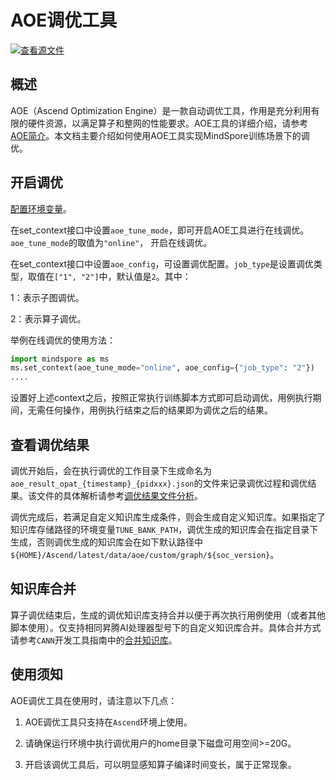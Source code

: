 # AOE调优工具

[![查看源文件](https://mindspore-website.obs.cn-north-4.myhuaweicloud.com/website-images/r2.4.10/resource/_static/logo_source.svg)](https://gitee.com/mindspore/docs/blob/r2.4.10/docs/mindspore/source_zh_cn/model_train/optimize/aoe.md)

## 概述

AOE（Ascend Optimization Engine）是一款自动调优工具，作用是充分利用有限的硬件资源，以满足算子和整网的性能要求。AOE工具的详细介绍，请参考[AOE简介](https://www.hiascend.com/document/detail/zh/canncommercial/700/devtools/auxiliarydevtool/aoe_16_001.html)。本文档主要介绍如何使用AOE工具实现MindSpore训练场景下的调优。

## 开启调优

[配置环境变量](https://www.hiascend.com/document/detail/zh/canncommercial/700/devtools/auxiliarydevtool/aoe_16_060.html)。

在set_context接口中设置`aoe_tune_mode`，即可开启AOE工具进行在线调优。`aoe_tune_mode`的取值为`"online"`， 开启在线调优。

在set_context接口中设置`aoe_config`，可设置调优配置。`job_type`是设置调优类型，取值在`["1", "2"]`中，默认值是`2`。其中：

1：表示子图调优。

2：表示算子调优。

举例在线调优的使用方法：

```python
import mindspore as ms
ms.set_context(aoe_tune_mode="online", aoe_config={"job_type": "2"})
....
```

设置好上述context之后，按照正常执行训练脚本方式即可启动调优，用例执行期间，无需任何操作，用例执行结束之后的结果即为调优之后的结果。

## 查看调优结果

调优开始后，会在执行调优的工作目录下生成命名为`aoe_result_opat_{timestamp}_{pidxxx}.json`的文件来记录调优过程和调优结果。该文件的具体解析请参考[调优结果文件分析](https://www.hiascend.com/document/detail/zh/canncommercial/700/devtools/auxiliarydevtool/aoe_16_027.html)。

调优完成后，若满足自定义知识库生成条件，则会生成自定义知识库。如果指定了知识库存储路径的环境变量`TUNE_BANK_PATH`，调优生成的知识库会在指定目录下生成，否则调优生成的知识库会在如下默认路径中`${HOME}/Ascend/latest/data/aoe/custom/graph/${soc_version}`。

## 知识库合并

算子调优结束后，生成的调优知识库支持合并以便于再次执行用例使用（或者其他脚本使用）。仅支持相同昇腾AI处理器型号下的自定义知识库合并。具体合并方式请参考`CANN`开发工具指南中的[合并知识库](https://www.hiascend.com/document/detail/zh/canncommercial/700/devtools/auxiliarydevtool/aoepar_16_063.html)。

## 使用须知

AOE调优工具在使用时，请注意以下几点：

1. AOE调优工具只支持在`Ascend`环境上使用。

2. 请确保运行环境中执行调优用户的home目录下磁盘可用空间>=20G。

3. 开启该调优工具后，可以明显感知算子编译时间变长，属于正常现象。
